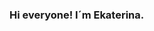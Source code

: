 ### Hi everyone! I´m Ekaterina.

<!--
**gkatia/gkatia** is a ✨ _special_ ✨ repository because its `README.md` (this file) appears on your GitHub profile.

### 👨🏻‍💻  About Me

I'm a system engineer who loves programming, solving problems and learning about new technologies.

- 📚 I’m currently learning Node.js and React
- 👯 I’m looking to collaborate on web design.

-->
